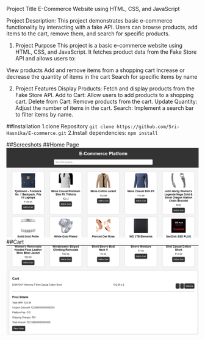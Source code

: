 Project Title
E-Commerce Website using HTML, CSS, and JavaScript

Project Description:
This project demonstrates basic e-commerce functionality by interacting with a fake API. Users can browse products, add items to the cart, remove them, and search for specific products.
1. Project Purpose
This project is a basic e-commerce website using HTML, CSS, and JavaScript. It fetches product data from the Fake Store API and allows users to:

View products
Add and remove items from a shopping cart
Increase or decrease the quantity of items in the cart
Search for specific items by name

2. Project Features
Display Products: Fetch and display products from the Fake Store API.
Add to Cart: Allow users to add products to a shopping cart.
Delete from Cart: Remove products from the cart.
Update Quantity: Adjust the number of items in the cart.
Search: Implement a search bar to filter items by name.


##Installation
1.clone Repository
`git clone https://github.com/Sri-Hasnika/E-commerce.git`
2.Install dependencies: `npm install`


##Screeshots
##Home Page
![Home Page Screenshot](./homepage.png)
##Cart
![Cart Screenshot](./cart.png)

